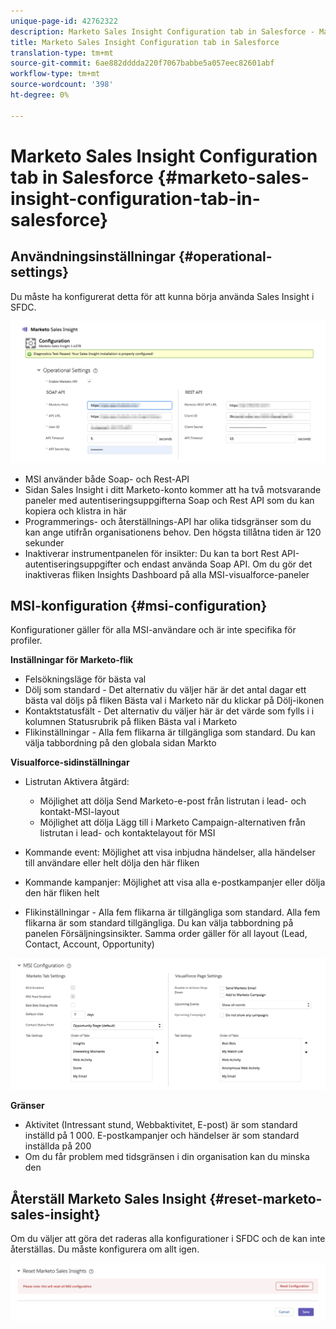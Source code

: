 ```yaml
---
unique-page-id: 42762322
description: Marketo Sales Insight Configuration tab in Salesforce - Marketo Docs - Product Documentation
title: Marketo Sales Insight Configuration tab in Salesforce
translation-type: tm+mt
source-git-commit: 6ae882dddda220f7067babbe5a057eec82601abf
workflow-type: tm+mt
source-wordcount: '398'
ht-degree: 0%

---
```



# Marketo Sales Insight Configuration tab in Salesforce {#marketo-sales-insight-configuration-tab-in-salesforce}

## Användningsinställningar {#operational-settings}

Du måste ha konfigurerat detta för att kunna börja använda Sales Insight i SFDC.

![](assets/one.png)

* MSI använder både Soap- och Rest-API
* Sidan Sales Insight i ditt Marketo-konto kommer att ha två motsvarande paneler med autentiseringsuppgifterna Soap och Rest API som du kan kopiera och klistra in här
* Programmerings- och återställnings-API har olika tidsgränser som du kan ange utifrån organisationens behov. Den högsta tillåtna tiden är 120 sekunder
* Inaktiverar instrumentpanelen för insikter: Du kan ta bort Rest API-autentiseringsuppgifter och endast använda Soap API. Om du gör det inaktiveras fliken Insights Dashboard på alla MSI-visualforce-paneler

## MSI-konfiguration {#msi-configuration}

Konfigurationer gäller för alla MSI-användare och är inte specifika för profiler.

**Inställningar för Marketo-flik**

* Felsökningsläge för bästa val
* Dölj som standard - Det alternativ du väljer här är det antal dagar ett bästa val döljs på fliken Bästa val i Marketo när du klickar på Dölj-ikonen
* Kontaktstatusfält - Det alternativ du väljer här är det värde som fylls i i kolumnen Statusrubrik på fliken Bästa val i Marketo
* Flikinställningar - Alla fem flikarna är tillgängliga som standard. Du kan välja tabbordning på den globala sidan Markto

**Visualforce-sidinställningar**

* Listrutan Aktivera åtgärd:

   * Möjlighet att dölja Send Marketo-e-post från listrutan i lead- och kontakt-MSI-layout
   * Möjlighet att dölja Lägg till i Marketo Campaign-alternativen från listrutan i lead- och kontaktelayout för MSI

* Kommande event: Möjlighet att visa inbjudna händelser, alla händelser till användare eller helt dölja den här fliken
* Kommande kampanjer: Möjlighet att visa alla e-postkampanjer eller dölja den här fliken helt
* Flikinställningar - Alla fem flikarna är tillgängliga som standard. Alla fem flikarna är som standard tillgängliga. Du kan välja tabbordning på panelen Försäljningsinsikter. Samma order gäller för all layout (Lead, Contact, Account, Opportunity)

![](assets/two.png)

**Gränser**

* Aktivitet (Intressant stund, Webbaktivitet, E-post) är som standard inställd på 1 000. E-postkampanjer och händelser är som standard inställda på 200
* Om du får problem med tidsgränsen i din organisation kan du minska den

## Återställ Marketo Sales Insight {#reset-marketo-sales-insight}

Om du väljer att göra det raderas alla konfigurationer i SFDC och de kan inte återställas. Du måste konfigurera om allt igen.

![](assets/three.png)
